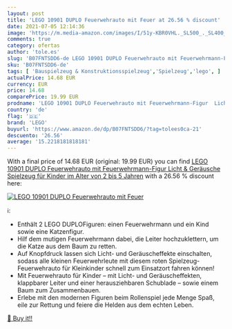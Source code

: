 ```yaml
---
layout: post
title: 'LEGO 10901 DUPLO Feuerwehrauto mit Feuer at 26.56 % discount'
date: 2021-07-05 12:14:36
image: 'https://m.media-amazon.com/images/I/51y-KBR0VHL._SL500_._SL400_.jpg'
comments: true
category: ofertas
author: 'tole.es'
slug: 'B07FNTSDD6-de LEGO 10901 DUPLO Feuerwehrauto mit Feuerwehrmann-Figur...'
sku: 'B07FNTSDD6-de'
tags: [ 'Bauspielzeug & Konstruktionsspielzeug','Spielzeug','lego', ]
actualPrice: 14.68 EUR
currency: EUR
price: 14.68
comparePrice: 19.99 EUR
prodname: 'LEGO 10901 DUPLO Feuerwehrauto mit Feuerwehrmann-Figur  Licht & Geräusche  Spielzeug für Kinder im Alter von 2 bis 5 Jahren'
country: 'de'
flag: '🇩🇪'
brand: 'LEGO'
buyurl: 'https://www.amazon.de/dp/B07FNTSDD6/?tag=tolees0ca-21'
descuento: '26.56'
average: '15.2218181818181'
---
```


With a final price of 14.68 EUR (original: 19.99 EUR) you can find [LEGO 10901 DUPLO Feuerwehrauto mit Feuerwehrmann-Figur  Licht & Geräusche  Spielzeug für Kinder im Alter von 2 bis 5 Jahren](https://www.amazon.de/dp/B07FNTSDD6/?tag=tolees0ca-21) with a  26.56 % discount here:

[![LEGO 10901 DUPLO Feuerwehrauto mit Feuer](https://m.media-amazon.com/images/I/51y-KBR0VHL._SL500_._SL400_.jpg)](https://www.amazon.de/dp/B07FNTSDD6/?tag=tolees0ca-21)

ℹ️:

- Enthält 2 LEGO DUPLOFiguren: einen Feuerwehrmann und ein Kind sowie eine Katzenfigur.
- Hilf dem mutigen Feuerwehrmann dabei, die Leiter hochzuklettern, um die Katze aus dem Baum zu retten.
- Auf Knopfdruck lassen sich Licht- und Geräuscheffekte einschalten, sodass alle kleinen Feuerwehrleute mit diesem roten Spielzeug-Feuerwehrauto für Kleinkinder schnell zum Einsatzort fahren können!
- Mit Feuerwehrauto für Kinder – mit Licht- und Geräuscheffekten, klappbarer Leiter und einer herausziehbaren Schublade – sowie einem Baum zum Zusammenbauen.
- Erlebe mit den modernen Figuren beim Rollenspiel jede Menge Spaß, eile zur Rettung und feiere die Helden aus dem echten Leben.

[🛒 Buy it!!](https://www.amazon.de/dp/B07FNTSDD6/?tag=tolees0ca-21)
